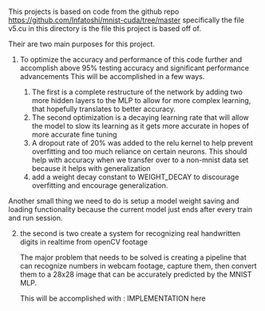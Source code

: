 
This projects is based on code from the github repo
https://github.com/Infatoshi/mnist-cuda/tree/master
specifically the file v5.cu in this directory is the file this project is based off of.


Their are two main purposes for this project. 

1. To optimize the accuracy and performance of this code further and accomplish above 95% testing accuracy and significant performance advancements
This will be accomplished in a few ways.

    1. The first is a complete restructure of the network by adding two more hidden layers to the MLP to allow for more complex learning, that hopefully translates to better accuracy.
    2. The second optimization is a decaying learning rate that will allow the model to slow its learning as it gets more accurate in hopes of more accurate fine tuning
    3. A dropout rate of 20% was added to the relu kernel to help prevent overfitting and too much reliance on certain neurons. This should help with accuracy when we transfer over to a non-mnist data set because it helps with generalization
    4. add a weight decay constant to WEIGHT_DECAY to discourage overfitting and encourage generalization. 
    
Another small thing we need to do is setup a model weight saving and loading functionality because the current model just ends after every train and run session.

2. the second is two create a system for recognizing real handwritten digits in realtime from openCV footage

    The major problem that needs to be solved is creating a pipeline that can recognize numbers in webcam footage, capture them, then convert them to a 28x28 image that can be accurately predicted by the MNIST MLP.
    
    This will be accomplished with : IMPLEMENTATION here
